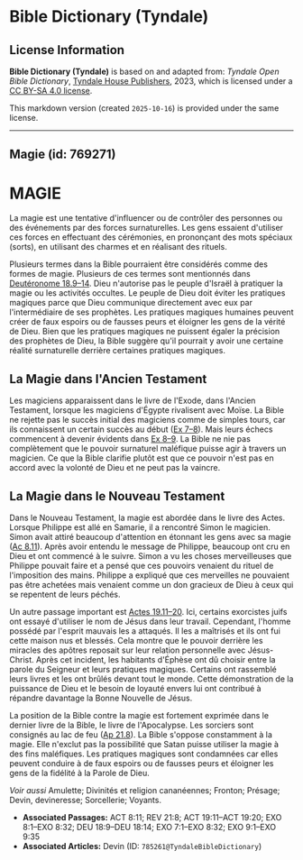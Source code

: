 # Bible Dictionary (Tyndale)

## License Information

**Bible Dictionary (Tyndale)** is based on and adapted from: _Tyndale Open Bible Dictionary_, [Tyndale House Publishers](https://tyndaleopenresources.com/), 2023, which is licensed under a [CC BY-SA 4.0 license](https://creativecommons.org/licenses/by-sa/4.0/legalcode.en).

This markdown version (created `2025-10-16`) is provided under the same license.



--------------------------------

## Magie (id: 769271)

MAGIE
=====

La magie est une tentative d'influencer ou de contrôler des personnes ou des événements par des forces surnaturelles. Les gens essaient d'utiliser ces forces en effectuant des cérémonies, en prononçant des mots spéciaux (sorts), en utilisant des charmes et en réalisant des rituels.

Plusieurs termes dans la Bible pourraient être considérés comme des formes de magie. Plusieurs de ces termes sont mentionnés dans [Deutéronome 18\.9–14](https://ref.ly/Deut18:9-Deut18:14). Dieu n'autorise pas le peuple d'Israël à pratiquer la magie ou les activités occultes. Le peuple de Dieu doit éviter les pratiques magiques parce que Dieu communique directement avec eux par l'intermédiaire de ses prophètes. Les pratiques magiques humaines peuvent créer de faux espoirs ou de fausses peurs et éloigner les gens de la vérité de Dieu. Bien que les pratiques magiques ne puissent égaler la précision des prophètes de Dieu, la Bible suggère qu'il pourrait y avoir une certaine réalité surnaturelle derrière certaines pratiques magiques.

La Magie dans l'Ancien Testament
--------------------------------

Les magiciens apparaissent dans le livre de l'Exode, dans l'Ancien Testament, lorsque les magiciens d'Égypte rivalisent avec Moïse. La Bible ne rejette pas le succès initial des magiciens comme de simples tours, car ils connaissent un certain succès au début ([Ex 7–8](https://ref.ly/Exod7:1-Exod8:32)). Mais leurs échecs commencent à devenir évidents dans [Ex 8–](https://ref.ly/Exod8:1-Exod8:32)[9](https://ref.ly/Exod9:1-Exod9:35). La Bible ne nie pas complètement que le pouvoir surnaturel maléfique puisse agir à travers un magicien. Ce que la Bible clarifie plutôt est que ce pouvoir n'est pas en accord avec la volonté de Dieu et ne peut pas la vaincre.

La Magie dans le Nouveau Testament
----------------------------------

Dans le Nouveau Testament, la magie est abordée dans le livre des Actes. Lorsque Philippe est allé en Samarie, il a rencontré Simon le magicien. Simon avait attiré beaucoup d'attention en étonnant les gens avec sa magie ([Ac 8\.11](https://ref.ly/Acts8:11)). Après avoir entendu le message de Philippe, beaucoup ont cru en Dieu et ont commencé à le suivre. Simon a vu les choses merveilleuses que Philippe pouvait faire et a pensé que ces pouvoirs venaient du rituel de l'imposition des mains. Philippe a expliqué que ces merveilles ne pouvaient pas être achetées mais venaient comme un don gracieux de Dieu à ceux qui se repentent de leurs péchés.

Un autre passage important est [Actes 19\.11–20](https://ref.ly/Acts19:11-Acts19:20). Ici, certains exorcistes juifs ont essayé d'utiliser le nom de Jésus dans leur travail. Cependant, l'homme possédé par l'esprit mauvais les a attaqués. Il les a maîtrisés et ils ont fui cette maison nus et blessés. Cela montre que le pouvoir derrière les miracles des apôtres reposait sur leur relation personnelle avec Jésus\-Christ. Après cet incident, les habitants d'Éphèse ont dû choisir entre la parole du Seigneur et leurs pratiques magiques. Certains ont rassemblé leurs livres et les ont brûlés devant tout le monde. Cette démonstration de la puissance de Dieu et le besoin de loyauté envers lui ont contribué à répandre davantage la Bonne Nouvelle de Jésus.

La position de la Bible contre la magie est fortement exprimée dans le dernier livre de la Bible, le livre de l'Apocalypse. Les sorciers sont consignés au lac de feu ([Ap 21\.8](https://ref.ly/Rev21:8)). La Bible s'oppose constamment à la magie. Elle n'exclut pas la possibilité que Satan puisse utiliser la magie à des fins maléfiques. Les pratiques magiques sont condamnées car elles peuvent conduire à de faux espoirs ou de fausses peurs et éloigner les gens de la fidélité à la Parole de Dieu.

*Voir aussi* Amulette; Divinités et religion cananéennes; Fronton; Présage; Devin, devineresse; Sorcellerie; Voyants.

* **Associated Passages:** ACT 8:11; REV 21:8; ACT 19:11–ACT 19:20; EXO 8:1–EXO 8:32; DEU 18:9–DEU 18:14; EXO 7:1–EXO 8:32; EXO 9:1–EXO 9:35
* **Associated Articles:** Devin (ID: `785261@TyndaleBibleDictionary`)

